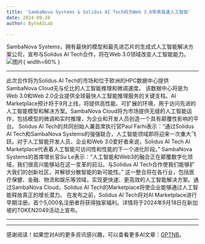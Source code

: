 ```yaml
---
title: 'SambaNova Systems & Solidus AI Tech将为Web 3.0带来高速人工智能'
date: 2024-09-20
author: ByteAILab

---
```


SambaNova Systems，拥有最快的模型和最先进芯片的生成式人工智能解决方案公司，宣布与Solidus AI Tech合作，将在Web 3.0领域改变人工智能能力。![图片](https://ai-techpark.com/wp-content/uploads/2024/09/Samba-960x540.jpg){ width=60% }

---
此次合作将为Solidus AI Tech的市场和位于欧洲的HPC数据中心提供SambaNova Cloud无与伦比的人工智能推理和微调速度。
该数据中心将是为Web 3.0和Web 2.0企业提供全球最快人工智能推理服务的关键支柱。AI Marketplace预计将于9月上线，将提供高性能、可扩展的环境，用于访问先进的人工智能模型和解决方案。SambaNova Cloud将为市场提供无缝的人工智能运作，包括模型的微调和实时推理，为企业和开发人员创造一个具有颠覆性影响的平台。
Solidus AI Tech的共同创始人兼首席执行官Paul Farhi表示：“通过Solidus AI Tech和SambaNova Systems的强强联合，人工智能领域即将迎来一次重大飞跃。对于人工智能开发人员、企业和Web 3.0爱好者来说，Solidus AI Tech AI Marketplace代表着人工智能可访问性和性能的下一个进化阶段。”
SambaNova Systems的首席增长官Su Le表示：“人工智能和Web3的融合正在颠覆数字化领域，我们很高兴能够站在这一变革的前沿。与Solidus AI Tech合作使我们能够扩大我们的创新社区，并解锁分散智能的新可能性。”
这一整合将在各行业，包括医疗保健、金融、物流和娱乐等领域，实现更快速、更高效的人工智能解决方案。通过SambaNova Cloud，Solidus AI Tech的Marketplace将使企业能够通过人工智能释放真正的增长潜力。
在发布之前，Solidus AI Tech将对AI Marketplace进行早期注册。首个5,000名注册者将获得独家福利。详情将于2024年9月18日在新加坡的TOKEN2049活动上宣布。

---
---
感谢阅读！如果您对AI的更多资讯感兴趣，可以查看更多AI文章：[GPTNB](https://gptnb.com)。
